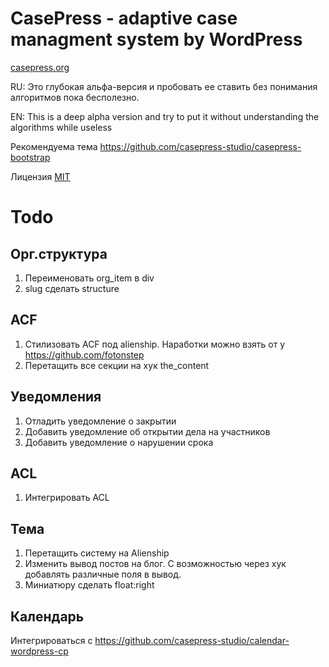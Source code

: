 CasePress - adaptive case managment system by WordPress
=========

[casepress.org](http://casepress.org/)

RU: Это глубокая альфа-версия и пробовать ее ставить без понимания алгоритмов пока бесполезно.

EN: This is a deep alpha version and try to put it without understanding the algorithms while useless

Рекомендуема тема https://github.com/casepress-studio/casepress-bootstrap


Лицензия [MIT](http://ru.wikipedia.org/wiki/%D0%9B%D0%B8%D1%86%D0%B5%D0%BD%D0%B7%D0%B8%D1%8F_MIT)


# Todo

## Орг.структура
1. Переименовать org_item в div
2. slug сделать structure


## ACF
1. Стилизовать ACF под alienship. Наработки можно взять от у https://github.com/fotonstep
2. Перетащить все секции на хук the_content

## Уведомления
1. Отладить уведомление о закрытии
2. Добавить уведомление об открытии дела на участников
3. Добавить уведомление о нарушении срока


## ACL
1. Интегрировать ACL


## Тема
1. Перетащить систему на Alienship
2. Изменить вывод постов на блог. С возможностью через хук добавлять различные поля в вывод.
3. Миниатюру сделать float:right

 
## Календарь
Интегрироваться с https://github.com/casepress-studio/calendar-wordpress-cp
